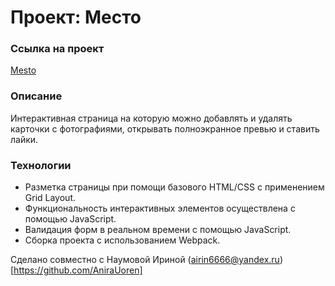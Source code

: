 # Проект: Место

### Ссылка на проект
[Mesto](https://wanomir.github.io/mesto-project/)

### Описание
Интерактивная страница на которую можно добавлять и удалять карточки с фотографиями, открывать полноэкранное превью и ставить лайки.

### Технологии

- Разметка страницы при помощи базового HTML/CSS с применением Grid Layout.  
- Функциональность интерактивных элементов осуществлена с помощью JavaScript. 
- Валидация форм в реальном времени с помощью JavaScript.
- Сборка проекта с использованием Webpack.

Сделано совместно с Наумовой Ириной (airin6666@yandex.ru)[https://github.com/AniraUoren]